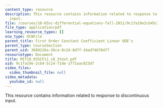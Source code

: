 ```yaml
---
content_type: resource
description: This resource contains information related to response to discontinuous
  input.
file: /courses/18-03sc-differential-equations-fall-2011/9c1fa19e2cb45c1471de1f71aac823d7_MIT18_03SCF11_s8_3text.pdf
file_type: application/pdf
learning_resource_types: []
ocw_type: OCWFile
parent_title: First Order Constant Coefficient Linear ODE's
parent_type: CourseSection
parent_uid: 3689226a-36ca-8c2d-8d7f-34ad74678477
resourcetype: Document
title: MIT18_03SCF11_s8_3text.pdf
uid: 9c1fa19e-2cb4-5c14-71de-1f71aac823d7
video_files:
  video_thumbnail_file: null
video_metadata:
  youtube_id: null
---
```

This resource contains information related to response to discontinuous input.

